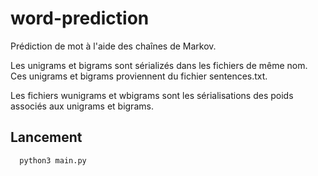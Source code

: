 # word-prediction

Prédiction de mot à l'aide des chaînes de Markov.

Les unigrams et bigrams sont sérializés dans les fichiers de même nom. Ces unigrams et bigrams proviennent du fichier sentences.txt.

Les fichiers wunigrams et wbigrams sont les sérialisations des poids associés aux unigrams et bigrams.

## Lancement

```
  python3 main.py
```
